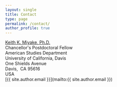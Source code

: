 ```yaml
---
layout: single
title: Contact
type: page
permalink: /contact/
author_profile: true
---
```



<div id="hcard-Keith-K-Miyake" class="vcard">
  <a class="url fn n" href="https://keithmiyake.info">
    <span class="given-name">Keith</span>
    <span class="additional-name">K.</span>
    <span class="family-name">Miyake</span>, 
    <span class="honorific-suffix">Ph.D.</span>
  </a>
 <div class="title">Chancellor's Postdoctoral Fellow</div>
 <div class="org">American Studies Department</div>
 <div class="org">University of California, Davis</div>
 <div class="adr">
  <div class="street-address">One Shields Avenue</div>
  <span class="locality">Davis</span>,&nbsp;
  <abbr class="region">CA</abbr>
  <span class="postal-code">95616</span>
  <div class="country">USA</div>
 </div>
</div>
[{{ site.author.email }}](mailto:{{ site.author.email }})


